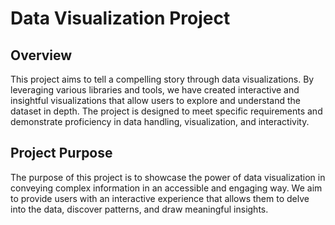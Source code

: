 # Data Visualization Project

## Overview

This project aims to tell a compelling story through data visualizations. By leveraging various libraries and tools, we have created interactive and insightful visualizations that allow users to explore and understand the dataset in depth. The project is designed to meet specific requirements and demonstrate proficiency in data handling, visualization, and interactivity.

## Project Purpose

The purpose of this project is to showcase the power of data visualization in conveying complex information in an accessible and engaging way. We aim to provide users with an interactive experience that allows them to delve into the data, discover patterns, and draw meaningful insights.